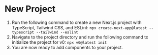 # New Project
1. Run the following command to create a new Next.js project with TypeScript, Tailwind CSS, and ESLint:
`npx create-next-app@latest --typescript --tailwind --eslint`
2. Navigate to the project directory and run the following command to initialize the project for v0:
`npx v0@latest init`
3. You are now ready to add components to your project.